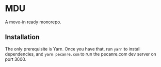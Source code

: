 # MDU

A move-in ready monorepo.

## Installation

The only prerequisite is Yarn. Once you have that, run `yarn` to install dependencies, and `yarn pecanre.com` to run the pecanre.com dev server on port 3000.